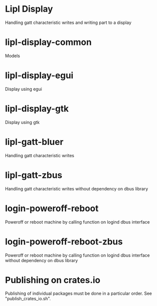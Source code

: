 # Lipl Display

Handling gatt characteristic writes and writing part to a display

# lipl-display-common

Models

# lipl-display-egui

Display using egui

# lipl-display-gtk

Display using gtk

# lipl-gatt-bluer

Handling gatt characteristic writes

# lipl-gatt-zbus

Handling gatt characteristic writes without dependency on dbus library

# login-poweroff-reboot

Poweroff or reboot machine by calling function on logind dbus interface

# login-poweroff-reboot-zbus

Poweroff or reboot machine by calling function on logind dbus interface without dependency on dbus library

# Publishing on crates.io

Publishing of individual packages must be done in a particular order. See "publish_crates_io.sh".